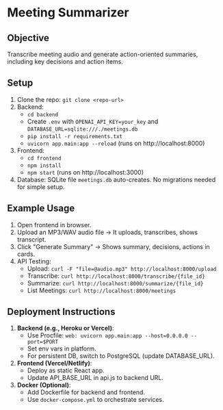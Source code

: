 # Meeting Summarizer

## Objective

Transcribe meeting audio and generate action-oriented summaries, including key decisions and action items.

## Setup

1. Clone the repo: `git clone <repo-url>`
2. Backend:
   - `cd backend`
   - Create `.env` with `OPENAI_API_KEY=your_key` and `DATABASE_URL=sqlite:///./meetings.db`
   - `pip install -r requirements.txt`
   - `uvicorn app.main:app --reload` (runs on http://localhost:8000)
3. Frontend:
   - `cd frontend`
   - `npm install`
   - `npm start` (runs on http://localhost:3000)
4. Database: SQLite file `meetings.db` auto-creates. No migrations needed for simple setup.

## Example Usage

1. Open frontend in browser.
2. Upload an MP3/WAV audio file → It uploads, transcribes, shows transcript.
3. Click "Generate Summary" → Shows summary, decisions, actions in cards.
4. API Testing:
   - Upload: `curl -F "file=@audio.mp3" http://localhost:8000/upload`
   - Transcribe: `curl http://localhost:8000/transcribe/{file_id}`
   - Summarize: `curl http://localhost:8000/summarize/{file_id}`
   - List Meetings: `curl http://localhost:8000/meetings`

## Deployment Instructions

1. **Backend (e.g., Heroku or Vercel)**:
   - Use Procfile: `web: uvicorn app.main:app --host=0.0.0.0 --port=$PORT`
   - Set env vars in platform.
   - For persistent DB, switch to PostgreSQL (update DATABASE_URL).
2. **Frontend (Vercel/Netlify)**:
   - Deploy as static React app.
   - Update API_BASE_URL in api.js to backend URL.
3. **Docker (Optional)**:
   - Add Dockerfile for backend and frontend.
   - Use `docker-compose.yml` to orchestrate services.
